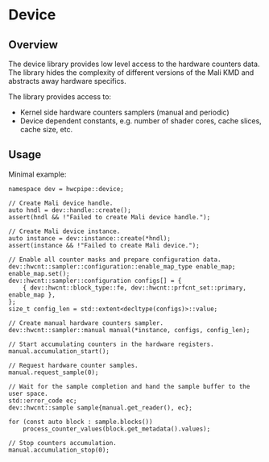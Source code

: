 # Device

## Overview

The device library provides low level access to the hardware counters data.
The library hides the complexity of different versions of the Mali KMD and
abstracts away hardware specifics.

The library provides access to:

- Kernel side hardware counters samplers (manual and periodic)
- Device dependent constants, e.g. number of shader cores, cache slices, cache size, etc.

## Usage

Minimal example:

```
namespace dev = hwcpipe::device;

// Create Mali device handle.
auto hndl = dev::handle::create();
assert(hndl && !"Failed to create Mali device handle.");

// Create Mali device instance.
auto instance = dev::instance::create(*hndl);
assert(instance && !"Failed to create Mali device.");

// Enable all counter masks and prepare configuration data.
dev::hwcnt::sampler::configuration::enable_map_type enable_map;
enable_map.set();
dev::hwcnt::sampler::configuration configs[] = {
	{ dev::hwcnt::block_type::fe, dev::hwcnt::prfcnt_set::primary, enable_map },
};
size_t config_len = std::extent<decltype(configs)>::value;

// Create manual hardware counters sampler.
dev::hwcnt::sampler::manual manual(*instance, configs, config_len);

// Start accumulating counters in the hardware registers.
manual.accumulation_start();

// Request hardware counter samples.
manual.request_sample(0);

// Wait for the sample completion and hand the sample buffer to the user space.
std::error_code ec;
dev::hwcnt::sample sample{manual.get_reader(), ec};

for (const auto block : sample.blocks())
	process_counter_values(block.get_metadata().values);

// Stop counters accumulation.
manual.accumulation_stop(0);
```
